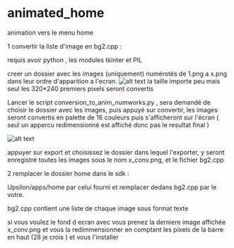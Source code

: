 # animated_home
animation vers le menu home

1  convertir la liste d'image en bg2.cpp :

requis avoir python , les modules tkinter et PIL

creer un dossier avec les images (uniquement) numérotés de 1.png a x.png  dans leur ordre d'apparition a l'ecran.
![alt text](https://github.com/Pafleloup/animated_home/assets/140179744/5b44820d-8cff-413f-b869-cdb6a9ad184e)
la taille importe peu mais seul les 320*240 premiers pixels seront convertis

Lancer le script conversion_to_anim_numworks.py , sera demandé de choisir le dossier avec les images, puis appuyé sur convertir, les images seront convertis en palette de 16 couleurs puis s'afficheront sur l'écran
( seul un appercu redimensionné est affiché donc pas le resultat final )

![alt text](https://github.com/Pafleloup/animated_home/assets/140179744/b382d4dd-c24f-4ea5-bb27-cc945141e887)

appuyer sur export et choisissez le dossier dans lequel l'exporter, y seront enregistré toutes les images sous le nom x_conv.png, et le fichier bg2.cpp

2 remplacer le dossier home dans le sdk :

Upsilon/apps/home par celui fourni et remplacer dedans bg2.cpp par le votre.

bg2.cpp contient une liste de chaque image sous format texte

si vous voulez le fond d ecran avec vous prenez la derniere image affichée x_conv.png et vous la redimmensionner en comptant les pixels de la barre en haut (28 je crois ) et vous l'installer




